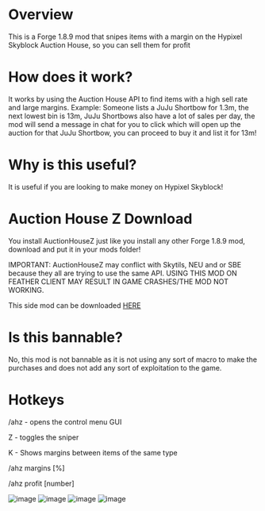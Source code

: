 # Overview
This is a Forge 1.8.9 mod that snipes items with a margin on the Hypixel Skyblock Auction House, so you can sell them for profit

# How does it work?
It works by using the Auction House API to find items with a high sell rate and large margins. Example: Someone lists a JuJu Shortbow for 1.3m, the next lowest bin is 13m, JuJu Shortbows also have a lot of sales per day, the mod will send a message in chat for you to click which will open up the auction for that JuJu Shortbow, you can proceed to buy it and list it for 13m!

# Why is this useful?
It is useful if you are looking to make money on Hypixel Skyblock!

# Auction House Z Download
You install AuctionHouseZ just like you install any other Forge 1.8.9 mod, download and put it in your mods folder!
 
 IMPORTANT: AuctionHouseZ may conflict with Skytils, NEU and or SBE because they all are trying to use the same API. USING THIS MOD ON FEATHER CLIENT MAY RESULT IN GAME CRASHES/THE MOD NOT WORKING.
 
This side mod can be downloaded [HERE](https://cdn.discordapp.com/attachments/980644304051638312/1006274311864201256/AuctionHouseZ_0.0.1.jar)

# Is this bannable?
No, this mod is not bannable as it is not using any sort of macro to make the purchases and does not add any sort of exploitation to the game.

# Hotkeys
/ahz - opens the control menu GUI

Z - toggles the sniper

K - Shows margins between items of the same type

/ahz margins [%]

/ahz profit [number]


![image](https://user-images.githubusercontent.com/108312076/178125721-f1fd879a-aeb7-4ecb-b65b-d14f49f3269d.png)
![image](https://user-images.githubusercontent.com/108312076/178125722-36ac5983-2c57-4c42-94b8-650bf76a4af0.png)
![image](https://user-images.githubusercontent.com/108312076/178125725-de9cf89e-da8b-4234-88a1-ebd1022fc2b8.png)
![image](https://user-images.githubusercontent.com/108312076/178125726-58e3a00b-04a6-4333-b79f-16ff246b0b6b.png)
